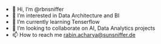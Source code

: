 - 👋 Hi, I’m @rbnsniffer
- 👀 I’m interested in Data Architecture and BI
- 🌱 I’m currently learning Tenserflow
- 💞️ I’m looking to collaborate on AI, Data Analytics projects
- 📫 How to reach me rabin.acharya@sunsniffer.de

<!---
rbnsniffer/rbnsniffer is a ✨ special ✨ repository because its `README.md` (this file) appears on your GitHub profile.
You can click the Preview link to take a look at your changes.
--->

